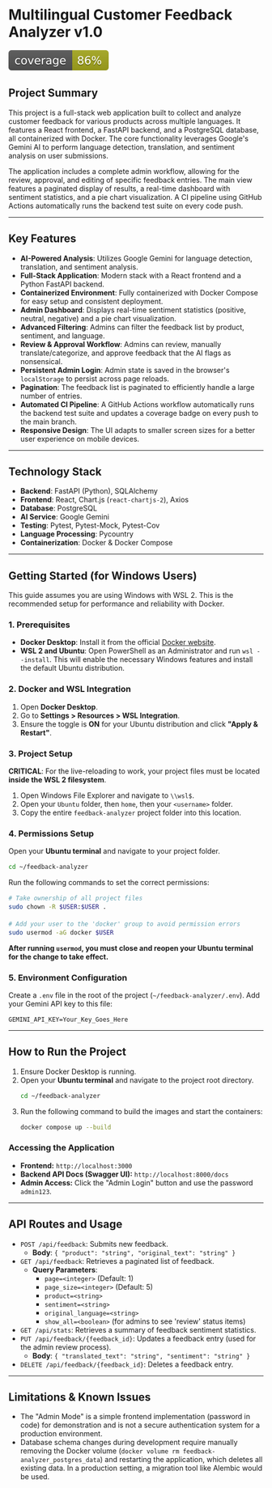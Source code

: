 # Multilingual Customer Feedback Analyzer v1.0

![Coverage Badge](backend/coverage.svg)

## Project Summary

This project is a full-stack web application built to collect and analyze customer feedback for various products across multiple languages. It features a React frontend, a FastAPI backend, and a PostgreSQL database, all containerized with Docker. The core functionality leverages Google's Gemini AI to perform language detection, translation, and sentiment analysis on user submissions.

The application includes a complete admin workflow, allowing for the review, approval, and editing of specific feedback entries. The main view features a paginated display of results, a real-time dashboard with sentiment statistics, and a pie chart visualization. A CI pipeline using GitHub Actions automatically runs the backend test suite on every code push.

---

## Key Features

-   **AI-Powered Analysis**: Utilizes Google Gemini for language detection, translation, and sentiment analysis.
-   **Full-Stack Application**: Modern stack with a React frontend and a Python FastAPI backend.
-   **Containerized Environment**: Fully containerized with Docker Compose for easy setup and consistent deployment.
-   **Admin Dashboard**: Displays real-time sentiment statistics (positive, neutral, negative) and a pie chart visualization.
-   **Advanced Filtering**: Admins can filter the feedback list by product, sentiment, and language.
-   **Review & Approval Workflow**: Admins can review, manually translate/categorize, and approve feedback that the AI flags as nonsensical.
-   **Persistent Admin Login**: Admin state is saved in the browser's `localStorage` to persist across page reloads.
-   **Pagination**: The feedback list is paginated to efficiently handle a large number of entries.
-   **Automated CI Pipeline**: A GitHub Actions workflow automatically runs the backend test suite and updates a coverage badge on every push to the main branch.
-   **Responsive Design**: The UI adapts to smaller screen sizes for a better user experience on mobile devices.

---

## Technology Stack

-   **Backend**: FastAPI (Python), SQLAlchemy
-   **Frontend**: React, Chart.js (`react-chartjs-2`), Axios
-   **Database**: PostgreSQL
-   **AI Service**: Google Gemini
-   **Testing**: Pytest, Pytest-Mock, Pytest-Cov
-   **Language Processing**: Pycountry
-   **Containerization**: Docker & Docker Compose

---

## Getting Started (for Windows Users)

This guide assumes you are using Windows with WSL 2. This is the recommended setup for performance and reliability with Docker.

### 1. Prerequisites

-   **Docker Desktop**: Install it from the official [Docker website](https://www.docker.com/products/docker-desktop/).
-   **WSL 2 and Ubuntu**: Open PowerShell as an Administrator and run `wsl --install`. This will enable the necessary Windows features and install the default Ubuntu distribution.

### 2. Docker and WSL Integration

1.  Open **Docker Desktop**.
2.  Go to **Settings > Resources > WSL Integration**.
3.  Ensure the toggle is **ON** for your Ubuntu distribution and click **"Apply & Restart"**.

### 3. Project Setup

**CRITICAL**: For the live-reloading to work, your project files must be located **inside the WSL 2 filesystem**.

1.  Open Windows File Explorer and navigate to `\\wsl$`.
2.  Open your `Ubuntu` folder, then `home`, then your `<username>` folder.
3.  Copy the entire `feedback-analyzer` project folder into this location.

### 4. Permissions Setup

Open your **Ubuntu terminal** and navigate to your project folder.

```bash
cd ~/feedback-analyzer
```

Run the following commands to set the correct permissions:

```bash
# Take ownership of all project files
sudo chown -R $USER:$USER .

# Add your user to the 'docker' group to avoid permission errors
sudo usermod -aG docker $USER
```

**After running `usermod`, you must close and reopen your Ubuntu terminal for the change to take effect.**

### 5. Environment Configuration

Create a `.env` file in the root of the project (`~/feedback-analyzer/.env`). Add your Gemini API key to this file:

```
GEMINI_API_KEY=Your_Key_Goes_Here
```

---

## How to Run the Project

1.  Ensure Docker Desktop is running.
2.  Open your **Ubuntu terminal** and navigate to the project root directory.
    ```bash
    cd ~/feedback-analyzer
    ```
3.  Run the following command to build the images and start the containers:
    ```bash
    docker compose up --build
    ```

### Accessing the Application

-   **Frontend:** `http://localhost:3000`
-   **Backend API Docs (Swagger UI):** `http://localhost:8000/docs`
-   **Admin Access:** Click the "Admin Login" button and use the password `admin123`.

---

## API Routes and Usage

-   `POST /api/feedback`: Submits new feedback.
    -   **Body**: `{ "product": "string", "original_text": "string" }`
-   `GET /api/feedback`: Retrieves a paginated list of feedback.
    -   **Query Parameters**:
        -   `page=<integer>` (Default: 1)
        -   `page_size=<integer>` (Default: 5)
        -   `product=<string>`
        -   `sentiment=<string>`
        -   `original_language=<string>`
        -   `show_all=<boolean>` (for admins to see 'review' status items)
-   `GET /api/stats`: Retrieves a summary of feedback sentiment statistics.
-   `PUT /api/feedback/{feedback_id}`: Updates a feedback entry (used for the admin review process).
    -   **Body**: `{ "translated_text": "string", "sentiment": "string" }`
-   `DELETE /api/feedback/{feedback_id}`: Deletes a feedback entry.

---

## Limitations & Known Issues

-   The "Admin Mode" is a simple frontend implementation (password in code) for demonstration and is not a secure authentication system for a production environment.
-   Database schema changes during development require manually removing the Docker volume (`docker volume rm feedback-analyzer_postgres_data`) and restarting the application, which deletes all existing data. In a production setting, a migration tool like Alembic would be used.